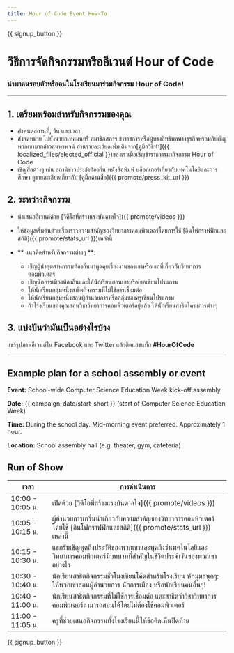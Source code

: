 ```yaml
---
title: Hour of Code Event How-To
---
```


{{ signup_button }}

# วิธีการจัดกิจกรรมหรืออีเวนต์ Hour of Code

### นำพาคนรอบตัวหรือคนในโรงเรียนมาร่วมกิจกรรม Hour of Code!

* * *

## 1. เตรียมพร้อมสำหรับกิจกรรมของคุณ

- กำหนดสถานที่, วัน และเวลา
- ส่งจดหมาย [](https://hourofcode.com/promote/resources#sample-emails) ไปยังนายกเทศมนตรี สมาชิกสภาฯ ข้าราชการหรือผู้ทรงอิทธิพลทางธุรกิจพร้อมกับเชิญพวกเขามากล่าวสุนทรพจน์ อ่านรายละเอียดเพิ่มเติมจาก[คู่มือวิธีทำ]({{ localized_files/elected_official }})ของเราเมื่อเชิญข้าราชการมากิจกรรม Hour of Code
- เชิญสื่อต่างๆ เช่น สถานีข่าวประขำท้องถิ่น หนังสือพิมพ์ บล็อกเกอร์เกี่ยวกับเทคโนโลยีและการศึกษา ดูรายละเอียดเกี่ยวกับ [คู่มือด้านสื่อ]({{ promote/press_kit_url }})

## 2. ระหว่างกิจกรรม

- นำเสนออีเวนต์ด้วย [วิดีโอที่สร้างแรงบันดาลใจ]({{ promote/videos }})
- ให้ข้อมูลเริ่มต้นด้วยเรื่องราวความสำคัญของวิทยาการคอมพิวเตอร์โดยการใช้ [อินโฟกราฟฟิกและสถิติ]({{ promote/stats_url }})เหล่านี้   
      
    
- ** แนวคิดสำหรับกิจกรรมต่างๆ **: 
    - เชิญผู้นำอุตสาหกรรมท้องถิ่นมาพูดคุยเรื่องงานของเขาหรือเธอที่เกี่ยวกับวิทยาการคอมพิวเตอร์
    - เชิญนักการเมืองท้องถิ่นและให้นักเรียนสอนเขาหรือเธอเขียนโปรแกรม
    - ให้นักเรียนกลุ่มหนึ่งสาธิตกิจกรรมที่ไม่ใช้การเชื่อมต่อ
    - ให้นักเรียนกลุ่มหนึ่งสอนผู้อำนวยการหรือกลุ่มของครูเขียนโปรแกรม
    - ถ้าโรงเรียนของคุณสอนวิชาวิทยาการคอมพิวเตอร์อยู่แล้ว ให้นักเรียนสาธิตโครงการต่างๆ

## 3. แบ่งปันว่ามันเป็นอย่างไรบ้าง

แชร์รูปภาพอีเวนต์ใน Facebook และ Twitter แล้วติดแฮชแท็ก **#HourOfCode**

* * *

## Example plan for a school assembly or event

**Event:** School-wide Computer Science Education Week kick-off assembly

**Date:** {{ campaign_date/start_short }} (start of Computer Science Education Week)

**Time:** During the school day. Mid-morning event preferred. Approximately 1 hour.

**Location:** School assembly hall (e.g. theater, gym, cafeteria)

## Run of Show

| เวลา             | การดำเนินการ                                                                                                                |
| ---------------- | --------------------------------------------------------------------------------------------------------------------------- |
| 10:00 - 10:05 น. | เปิดด้วย [วิดีโอที่สร้างแรงบันดาลใจ]({{ promote/videos }})                                                                  |
| 10:05 - 10:15 น. | ผู้อำนวยการเกริ่นนำเกี่ยวกับความสำคัญของวิทยาการคอมพิวเตอร์ โดยใช้ [อินโฟกราฟฟิกและสถิติ]({{ promote/stats_url }}) เหล่านี้ |
| 10:15 - 10:30 น. | แขกรับเชิญพูดถึงประวัติของพวกเขาและพูดถึงว่าเทคโนโลยีและวิทยาการคอมพิวเตอร์มีบทบาทที่สำคัญในชีวิตประจำวันของพวกเขาอย่างไร   |
| 10:30 - 10:40 น. | นักเรียนสาธิตกิจกรรมชั่วโมงเขียนโค้ดสำหรับโรงเรียน หักมุมสนุกๆ: ให้พวกเขาสอนผู้อำนวยการ นักการเมือง หรือนักเรียนคนอื่นๆ!    |
| 10:40 - 11:00 น. | นักเรียนสาธิตกิจกรรมที่ไม่ใช้การเชื่อมต่อ และสาธิตว่าวิชาวิทยาการคอมพิวเตอร์สามารถสอนได้โดยไม่ต้องใช้คอมพิวเตอร์            |
| 11:00 - 11:05 น. | ครูที่ช่วยเสนอกิจกรรมทั้งโรงเรียนนี้ให้ข้อคิดเห็นปิดท้าย                                                                    |

{{ signup_button }}